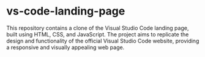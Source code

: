 # vs-code-landing-page
This repository contains a clone of the Visual Studio Code landing page, built using HTML, CSS, and JavaScript. The project aims to replicate the design and functionality of the official Visual Studio Code website, providing a responsive and visually appealing web page.
